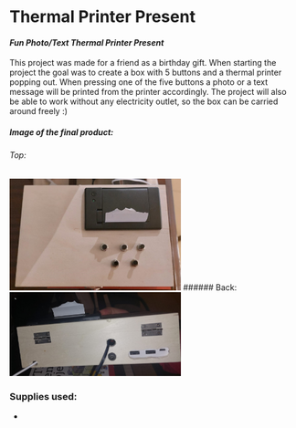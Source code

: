 # Thermal Printer Present
#### _Fun Photo/Text Thermal Printer Present_

This project was made for a friend as a birthday gift.
When starting the project the goal was to create a box with 5 buttons and a thermal printer popping out.
When pressing one of the five buttons a photo or a text message will be printed from the printer accordingly.
The project will also be able to work without any electricity outlet, so the box can be carried around freely :)

##### Image of the final product:
###### Top:
<img src="https://github.com/jakored1/pi-thermal-printer/blob/main/photos-for-readme/TopViewPic.jpeg?raw=true" alt="drawing" width="300"/>
###### Back:
<img src="https://github.com/jakored1/pi-thermal-printer/blob/main/photos-for-readme/BackPic.jpeg?raw=true" alt="drawing" width="300"/>

### Supplies used:
- 
